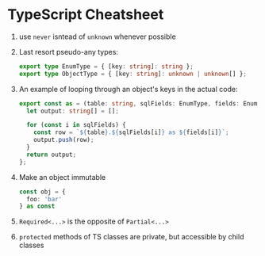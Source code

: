 # TypeScript Cheatsheet

1. use `never` isntead of `unknown` whenever possible

1. Last resort pseudo-any types:
    ```ts
    export type EnumType = { [key: string]: string };
    export type ObjectType = { [key: string]: unknown | unknown[] };
    ```

1. An example of looping through an object's keys in the actual code:
    ```ts
    export const as = (table: string, sqlFields: EnumType, fields: EnumType) => {
      let output: string[] = [];

      for (const i in sqlFields) {
        const row = `${table}.${sqlFields[i]} as ${fields[i]}`;
        output.push(row);
      }
      return output;
    };
    ```

1. Make an object immutable
    ```ts
    const obj = {
      foo: 'bar'
    } as const
    ```

1. `Required<...>` is the opposite of `Partial<...>`

1. `protected` methods of TS classes are private, but accessible by child classes
